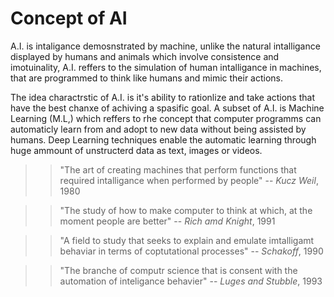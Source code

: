 # Concept of AI

A.I. is intaligance demosnstrated by machine, unlike the natural intalligance displayed by humans and animals which involve consistence and imotuinality,
A.I. reffers to the simulation of human intalligance in machines, that are programmed to think like humans and mimic their actions.

The idea charactrstic of A.I. is it's ability to rationlize and take actions that have the best chanxe of achiving a spasific goal.
A subset of A.I. is Machine Learning (M.L,) which reffers to rhe concept that computer programms can automaticly learn from and adopt to new data without being assisted by humans.
Deep Learning techniques enable the automatic learning through huge ammount of unstructerd data as text, images or videos.

>> "The art of creating machines that perform functions that required intalligance when performed by people"
-- _Kucz Weil_, 1980

>> "The study of how to make computer to think at which, at the moment people are better"
-- _Rich amd Knight_, 1991

>> "A field to study that seeks to explain and emulate imtalligamt behaviar in terms of coptutational processes"
-- _Schakoff_, 1990

>> "The branche of computr science that is consent with the automation of inteligance behavier"
-- _Luges and Stubble_, 1993

